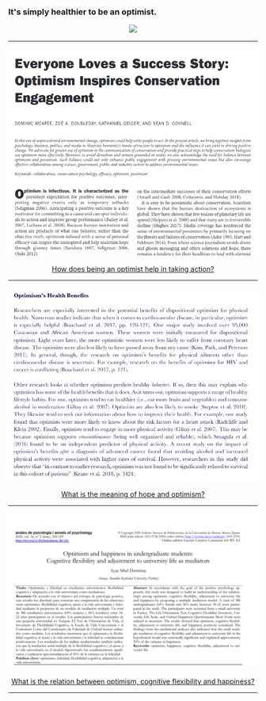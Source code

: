 ### It's simply healthier to be an optimist.

<p align="center">
  <img src="https://quotefancy.com/media/wallpaper/3840x2160/908064-Larry-Elder-Quote-Optimism-It-s-not-just-a-mind-set-it-is-behavior.jpg">
</p>


---

<p align="center">
  <img src="img/optimismandengagement.png">
</p>

<div align="center">
  <a href="https://github.com/kantarcise/notebook/blob/master/Optimism/biz019.pdf">How does being an optimist help in taking action?</a>
</div>

---

<p align="center">
  <img src="img/hopeandoptimism.png">
</p>

<div align="center">
  <a href="https://github.com/kantarcise/notebook/blob/master/Optimism/JTF-Hope-Optimism.pdf">What is the meaning of hope and optimism?</a>  
</div>


---

<p align="center">
  <img src="img/optimismundergrad.png">
</p>

<div align="center">
  <a href="https://github.com/kantarcise/notebook/blob/master/Optimism/1695-2294-ap-36-02-320.pdf">What is the relation between optimism, cognitive flexibility and happiness?</a>  
</div>


---

